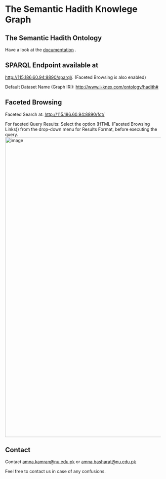 # The Semantic Hadith Knowlege Graph

## The Semantic Hadith Ontology
Have a look at the [documentation](https://a-kamran.github.io/SemanticHadithKG/) .

## SPARQL Endpoint available at
http://115.186.60.94:8890/sparql/.
(Faceted Browsing is also enabled)

Default Dataset Name (Graph IRI): http://www.i-knex.com/ontology/hadith#

## Faceted Browsing

Faceted Search at:  http://115.186.60.94:8890/fct/

For faceted Query Results: 
Select the option (HTML (Faceted Browsing Links)) from the drop-down menu for Results Format, before executing the query.
<img width="970" alt="image" src="https://user-images.githubusercontent.com/97387765/211258515-bf743526-0f2e-464e-9caa-deb837dec46b.png">





## Contact
Contact amna.kamran@nu.edu.pk or amna.basharat@nu.edu.pk

Feel free to contact us in case of any confusions.
